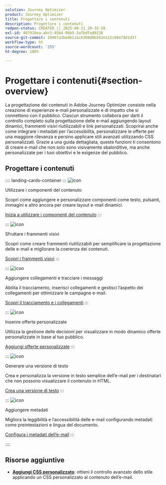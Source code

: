 ```yaml
---
solution: Journey Optimizer
product: Journey Optimizer
title: Progettare i contenuti
description: Progettare i contenuti
redpen-status: CREATED_||_2025-08-11_20-32-28
exl-id: 407918ea-abc5-45b4-96b5-3afbdfa89238
source-git-commit: 2b907a3be8b11ac6308d0b563e122c88478d1d37
workflow-type: ht
source-wordcount: '255'
ht-degree: 100%

---
```


# Progettare i contenuti{#section-overview}

La progettazione dei contenuti in Adobe Journey Optimizer consiste nella creazione di esperienze e-mail personalizzate e di impatto che si connettono con il pubblico. Ciascun strumento collabora per darti il controllo completo sulla progettazione delle e-mail aggiungendo layout dinamici, frammenti visivi riutilizzabili e link personalizzati. Scoprirai anche come integrare i metadati per l’accessibilità, personalizzare le offerte per una maggiore rilevanza e persino applicare stili avanzati utilizzando CSS personalizzati. Grazie a una guida dettagliata, queste funzioni ti consentono di creare e-mail che non solo sono visivamente sbalorditive, ma anche personalizzate per i tuoi obiettivi e le esigenze del pubblico.

## Progettare i contenuti

:::: landing-cards-container
:::
![icon](https://cdn.experienceleague.adobe.com/icons/puzzle-piece.svg)

Utilizzare i componenti del contenuto

Scopri come aggiungere e personalizzare componenti come testo, pulsanti, immagini e altro ancora per creare layout e-mail dinamici.

[Inizia a utilizzare i componenti del contenuto](../using/email/content-components.md)
:::

:::
![icon](https://cdn.experienceleague.adobe.com/icons/layer-group.svg)

Sfruttare i frammenti visivi

Scopri come creare frammenti riutilizzabili per semplificare la progettazione delle e-mail e migliorare la coerenza dei contenuti.

[Scopri i frammenti visivi](../using/email/use-visual-fragments.md)
:::

:::
![icon](https://cdn.experienceleague.adobe.com/icons/chart-line.svg)

Aggiungere collegamenti e tracciare i messaggi

Abilita il tracciamento, inserisci collegamenti e gestisci l’aspetto dei collegamenti per ottimizzare le campagne e-mail.

[Scopri il tracciamento e i collegamenti](../using/email/message-tracking.md)
:::

:::
![icon](https://cdn.experienceleague.adobe.com/icons/bullseye.svg)

Inserire offerte personalizzate

Utilizza la gestione delle decisioni per visualizzare in modo dinamico offerte personalizzate in base al tuo pubblico.

[Aggiungi offerte personalizzate](../using/email/add-offers-email.md)
:::

:::
![icon](https://cdn.experienceleague.adobe.com/icons/file-alt.svg)

Generare una versione di testo

Crea e personalizza la versione in testo semplice dell’e-mail per i destinatari che non possono visualizzare il contenuto in HTML.

[Crea una versione di testo](../using/email/text-version-email.md)
:::

:::
![icon](https://cdn.experienceleague.adobe.com/icons/gear.svg)

Aggiungere metadati

Migliora la leggibilità e l’accessibilità delle e-mail configurando metadati come preintestazioni e lingua del documento.

[Configura i metadati dell’e-mail](../using/email/email-metadata.md)
:::

::::


## Risorse aggiuntive

- **[Aggiungi CSS personalizzato](../using/email/custom-css.md)**: ottieni il controllo avanzato dello stile applicando un CSS personalizzato al contenuto dell’e-mail.
